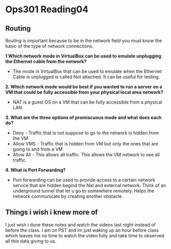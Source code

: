 # Ops301 Reading04
## Routing
Routing is important because to be in the network field you must know the basic of the type of network connections.

**1 Which network mode in VirtualBox can be used to emulate unplugging the Ethernet cable from the network?**
- The mode in VirtualBox that can be used to emulate when the Ethernet Cable is unplugged is called Not attached. It can be useful for testing.

**2. Which network mode would be best if you wanted to run a server on a VM that could be fully accessible from your physical local area network?**
-  NAT is a guest OS on a VM that can be fully accessible from a physical LAN 

**3. What are the three options of promiscuous mode and what does each do?** 
- Deny - Traffic that is not suppose to go to the network is hidden from the VM
- Allow VMS - Traffic that is hidden from VM but only the ones that are going to and from a VM
- Allow All - This allows all traffic. This allows the VM network to see all traffic.

**4. What is Port Forwarding?**
- Port forwarding can be used to provide access to a certain network service that are hidden begind the Nat and external network. Think of an underground tunnel that let u go to somewhere remotely. Helps the network communicate by creating another obstacle.

## Things i wish i knew more of
I just wish i done these notes and watch the videos last night instead of before the class. I am on PST and im just waking up an hour before class which leaves me no time to watch the video fully and take time to observed all this data giving to us.
